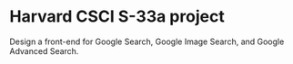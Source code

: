 # Harvard CSCI S-33a project

Design a front-end for Google Search, Google Image Search, and Google Advanced Search.
